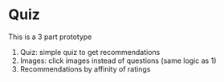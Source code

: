 # Quiz

This is a 3 part prototype

1. Quiz: simple quiz to get recommendations
2. Images: click images instead of questions (same logic as 1)
3. Recommendations by affinity of ratings


